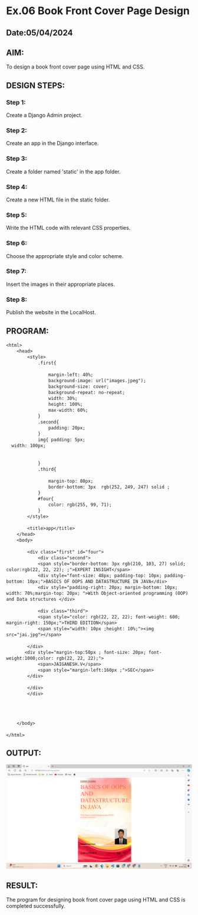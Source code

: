 # Ex.06 Book Front Cover Page Design
## Date:05/04/2024

## AIM:
To design a book front cover page using HTML and CSS.

## DESIGN STEPS:

### Step 1:
Create a Django Admin project.

### Step 2:
Create an app in the Django interface.

### Step 3:
Create a folder named 'static' in the app folder.

### Step 4:
Create a new HTML file in the static folder.

### Step 5:
Write the HTML code with relevant CSS properties.

### Step 6:
Choose the appropriate style and color scheme.

### Step 7:
Insert the images in their appropriate places.

### Step 8:
Publish the website in the LocalHost.

## PROGRAM:
```
<html>
	<head>
        <style>
            .first{
                
                margin-left: 40%;
                background-image: url("images.jpeg");
                background-size: cover;
                background-repeat: no-repeat;
                width: 30%;
                height: 100%;
                max-width: 60%;
            }
            .second{
                padding: 20px;
            }
            img{ padding: 5px;
  width: 100px;
 
                
            }
            .third{
              
                margin-top: 80px;
                border-bottom: 3px  rgb(252, 249, 247) solid ;
            }
            #four{
                color: rgb(255, 99, 71);
            }
        </style>

		<title>app</title>
	</head>
	<body>
        
        <div class="first" id="four">
            <div class="second">
            <span style="border-bottom: 3px rgb(210, 103, 27) solid; color:rgb(22, 22, 22); ;">EXPERT INSIGHT</span>
            <div style="font-size: 48px; padding-top: 10px; padding-bottom: 10px;">BASICS OF OOPS AND DATASTRUCTURE IN JAVA</div>
            <div style="padding-right: 20px; margin-bottom: 10px; width: 70%;margin-top: 20px; ">With Object-oriented programming (OOP) and Data structures </div>
            
            <div class="third">
            <span style="color: rgb(22, 22, 22); font-weight: 600; margin-right: 150px;">THIRD EDITION</span>
            <span style="width: 10px ;height: 10%;"><img src="jai.jpg"></span>
            
        </div>
       <div style="margin-top:50px ; font-size: 20px; font-weight:1000;color: rgb(22, 22, 22);">
            <span>JAIGANESH.V</span>
            <span style="margin-left:160px ;">SEC</span>
        </div>
       
        </div>
        </div>
    
            
    
        
	</body>
	
</html>
```

## OUTPUT:
![alt text](<Screenshot 2024-04-05 093640.png>)

## RESULT:
The program for designing book front cover page using HTML and CSS is completed successfully.
